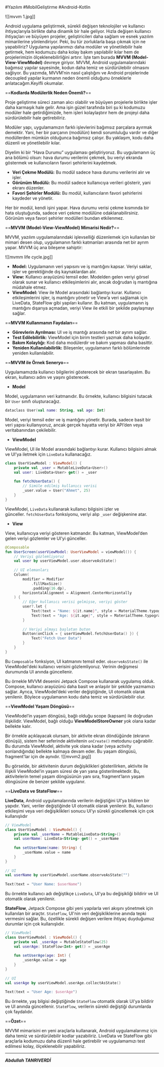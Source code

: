 #Yazılım #MobilGeliştirme #Android-Kotlin 


![[mvvm 1.jpg]]


Android uygulama geliştirmek, sürekli değişen teknolojiler ve kullanıcı ihtiyaçlarıyla birlikte daha dinamik bir hale geliyor. Hızla değişen kullanıcı ihtiyaçları ve büyüyen projeler, geliştiricileri daha sağlam ve esnek yazılım mimarilerine yönlendiriyor. Peki, bu tür zorluklarla başa çıkmak için ne yapabiliriz? Uygulama yapılarımızı daha modüler ve yönetilebilir hale getirmek, hem kodumuzu daha kolay bakım yapılabilir kılar hem de projelerimizin ölçeklenebilirliğini artırır. İşte tam burada **MVVM (Model-View-ViewModel)** devreye giriyor. MVVM, Android uygulamalarındaki bağımsız yapılar sayesinde, kodun daha temiz ve sürdürülebilir olmasını sağlıyor. Bu yazımda, MVVM’nin nasıl çalıştığını ve Android projelerinde decoupled yapılar kurmanın neden önemli olduğunu örneklerle anlatacağım.Keyifli okumalar.

==**Kodlarda Modülerlik Neden Önemli?**==

Proje geliştirme süreci zaman alıcı olabilir ve büyüyen projelerle birlikte işler daha karmaşık hale gelir. Ama işin güzel tarafında biri şu ki kodumuzu modüler hale getirdiğimizde, hem işleri kolaylaştırır hem de projeyi daha sürdürülebilir hale getirebiliriz.

Modüler yapı, uygulamamızın farklı işlevlerini bağımsız parçalara ayırmak demektir. Yani, her bir parçanın (modülün) kendi sorumluluğu vardır ve diğer modüllerden mümkün olduğunca bağımsız çalışır. Bu yaklaşım, kodu daha düzenli ve yönetilebilir kılar.

Diyelim ki bir “Hava Durumu” uygulaması geliştiriyoruz. Bu uygulamanın üç ana bölümü olsun: hava durumu verilerini çekmek, bu veriyi ekranda göstermek ve kullanıcıların favori şehirlerini kaydetmek.

- **Veri Çekme Modülü:** Bu modül sadece hava durumu verilerini alır ve işler.
- **Görünüm Modülü:** Bu modül sadece kullanıcıya verileri gösterir, yani ekranı düzenler.
- **Favori Şehirler Modülü:** Bu modül, kullanıcıların favori şehirlerini kaydeder ve yönetir.

Her bir modül, kendi işini yapar. Hava durumu verisi çekme kısmında bir hata oluştuğunda, sadece veri çekme modülüne odaklanabilirsiniz. Görünüm veya favori şehirler modülleri bundan etkilenmez.

==**MVVM (Model-View-ViewModel) Mimarisi Nedir?**==

MVVM, yazılım uygulamalarındaki işlevselliği düzenlemek için kullanılan bir mimari desen olup, uygulamanın farklı katmanları arasında net bir ayrım yapar. MVVM üç ana bileşene sahiptir: 

![[mvmm life cycle.jpg]]

- **Model:** Uygulamanın veri yapısını ve iş mantığını kapsar. Veriyi saklar, işler ve gerektiğinde dış kaynaklardan alır.
- **View:** Kullanıcı arayüzünü temsil eder. Modelden gelen veriyi görsel olarak sunar ve kullanıcı etkileşimlerini alır, ancak doğrudan iş mantığına müdahale etmez.
- **ViewModel:** View ile Model arasındaki bağlantıyı kurar. Kullanıcı etkileşimlerini işler, iş mantığını yönetir ve View’a veri sağlamak için LiveData, StateFlow gibi yapıları kullanır. Bu katman, uygulamanın iş mantığını dışarıya açmadan, veriyi View ile etkili bir şekilde paylaşmayı sağlar.

==**MVVM Kullanmanın Faydaları**==

- **Görevlerin Ayrılması:** UI ve iş mantığı arasında net bir ayrım sağlar.
- **Test Edilebilirlik:** ViewModel için birim testleri yazmak daha kolaydır.
- **Bakım Kolaylığı:** Kod daha modülerdir ve bakım yapması daha basittir.
- **Yeniden Kullanılabilirlik:** Bileşenler, uygulamanın farklı bölümlerinde yeniden kullanılabilir.

==**MVVM ile Örnek Seneryo**==

Uygulamamızda kullanıcı bilgilerini gösterecek bir ekran tasarlayalım. Bu ekran, kullanıcı adını ve yaşını gösterecek.

- **Model**

Model, uygulamanın veri katmanıdır. Bu örnekte, kullanıcı bilgisini tutacak bir `User` sınıfı oluşturacağız.
 ```kotlin
 dataclass User(val name: String, val age: Int)
```


Model, veriyi temsil eder ve iş mantığını yönetir. Burada, sadece basit bir veri yapısı kullanıyoruz, ancak gerçek hayatta veriyi bir API’den veya veritabanından çekilebilir.

- **ViewModel**

ViewModel, UI ile Model arasındaki bağlantıyı kurar. Kullanıcı bilgisini almak ve UI’ya iletmek için `LiveData` kullanacağız.
```kotlin
class UserViewModel : ViewModel() {  
    private val _user = MutableLiveData<User>()  
    val user: LiveData<User> get() = _user  
  
    fun fetchUserData() {  
        // Simüle edilmiş kullanıcı verisi  
        _user.value = User("Ahmet", 25)  
    }  
}
```


ViewModel, `LiveData` kullanarak kullanıcı bilgisini izler ve günceller. `fetchUserData` fonksiyonu, veriyi alıp `_user` değişkenine atar.

- **View**

View, kullanıcıya veriyi gösteren katmandır. Bu katman, ViewModel’den gelen veriyi gözlemler ve UI’yi günceller.
```kotlin
@Composable  
fun UserScreen(userViewModel: UserViewModel = viewModel()) {  
    // Veriyi gözlemliyoruz  
    val user by userViewModel.user.observeAsState()  
  
    // UI elemanları  
    Column(  
        modifier = Modifier  
            .fillMaxSize()  
            .padding(16.dp),  
        horizontalAlignment = Alignment.CenterHorizontally  
    ) {  
        // Eğer kullanıcı verisi gelmişse, veriyi göster  
        user?.let {  
            Text(text = "Name: ${it.name}", style = MaterialTheme.typography.h6)  
            Text(text = "Age: ${it.age}", style = MaterialTheme.typography.body1)  
        }  
  
        // Veriyi almayı başlatan buton  
        Button(onClick = { userViewModel.fetchUserData() }) {  
            Text("Fetch User Data")  
        }  
    }  
}
```

Bu `Composable` fonksiyon, UI katmanını temsil eder. `observeAsState()` ile ViewModel'deki kullanıcı verisini gözlemliyoruz. Verinin değişmesi durumunda UI anında güncellenir.

Bu örnekle MVVM desenini Jetpack Compose kullanarak uygulamış olduk. Compose, kullanıcı arayüzünü daha basit ve anlaşılır bir şekilde yazmamızı sağlar. Ayrıca, ViewModel’deki veriler değiştiğinde, UI otomatik olarak yenilenir. Böylece uygulamanın kodu daha temiz ve sürdürülebilir olur.

==**ViewModel Yaşam Döngüsü**==

ViewModel’in yaşam döngüsü, bağlı olduğu scope (kapsam) ile doğrudan ilişkilidir. ViewModel, bağlı olduğu **ViewModelStoreOwner** yok olana kadar bellekte kalır.

Bir örnekle açıklayacak olursam, bir aktivite ekran döndüğünde (ekranın dönüşü), sistem her seferinde aktivitenin `onCreate()` metodunu çağırabilir. Bu durumda ViewModel, aktivite yok olana kadar (veya activity sonlandığında) bellekte kalmaya devam eder. Bu yaşam döngüsü, fragment'lar için de aynıdır.
![[mvvm2.jpg]]



Bu görselde, bir aktivitenin durum değişiklikleri gösterilirken, aktivite ile ilişkili ViewModel’in yaşam süresi de yan yana gösterilmektedir. Bu, aktivitelerin temel yaşam döngüsünün yanı sıra, fragment’ların yaşam döngüsüne de benzer şekilde uygulanır.


==**LiveData ve StateFlow**==

**LiveData**, Android uygulamalarında verilerin değiştiğini UI’ya bildiren bir yapıdır. Yani, veriler değiştiğinde UI otomatik olarak yenilenir. Bu, kullanıcı etkileşimi veya veri değişiklikleri sonucu UI’yı sürekli güncellemek için çok kullanışlıdır

```kotlin
// ViewModel  
class UserViewModel : ViewModel() {  
    private val _userName = MutableLiveData<String>()  
    val userName: LiveData<String> get() = _userName  
  
    fun setUserName(name: String) {  
        _userName.value = name  
    }  
}  
  
// UI  
val userName by userViewModel.userName.observeAsState("")  
  
Text(text = "User Name: $userName")
```

Bu örnekte kullanıcı adı değiştikçe `LiveData`, UI'ya bu değişikliği bildirir ve UI otomatik olarak yenilenir.

**StateFlow**, Jetpack Compose gibi yeni yapılarla veri akışını yönetmek için kullanılan bir araçtır. `StateFlow`, UI'nin veri değişikliklerine anında tepki vermesini sağlar. Bu, özellikle sürekli değişen verilere ihtiyaç duyduğumuz durumlar için çok kullanışlıdır.

```kotlin
// ViewModel  
class UserViewModel : ViewModel() {  
    private val _userAge = MutableStateFlow(25)  
    val userAge: StateFlow<Int> get() = _userAge  
  
    fun setUserAge(age: Int) {  
        _userAge.value = age  
    }  
}  
  
// UI  
val userAge by userViewModel.userAge.collectAsState()  
  
Text(text = "User Age: $userAge")
```

Bu örnekte, yaş bilgisi değiştiğinde `StateFlow` otomatik olarak UI'ya bildirir ve UI anında güncellenir. `StateFlow`, verilerin sürekli değiştiği durumlarda çok faydalıdır.

 ==**Özet**==

MVVM mimarisini en yeni araçlarla kullanarak, Android uygulamalarımız için daha temiz ve sürdürülebilir kodlar yazabiliriz. LiveData ve StateFlow gibi araçlarla kodumuzu daha düzenli hale getirebilir ve uygulamamızı test edilmesi kolay, ölçeklenebilir yapabiliriz.
****

***Abdullah TANRIVERDİ***